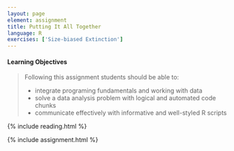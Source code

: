 ```yaml
---
layout: page
element: assignment
title: Putting It All Together
language: R
exercises: ['Size-biased Extinction']
---
```


#### Learning Objectives

> Following this assignment students should be able to:
>
> - integrate programing fundamentals and working with data
> - solve a data analysis problem with logical and automated code chunks
> - communicate effectively with informative and well-styled R scripts

{% include reading.html %}

{% include assignment.html %}

